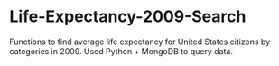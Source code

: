 # Life-Expectancy-2009-Search
Functions to find average life expectancy for United States citizens by categories in 2009. Used Python + MongoDB to query data. 
